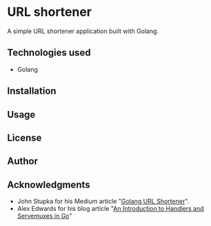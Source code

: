 # URL shortener

A simple URL shortener application built with Golang.

## Technologies used

- Golang

## Installation

## Usage

## License

## Author

## Acknowledgments

- John Stupka for his Medium article "[Golang URL Shortener](https://jrstupkadev.medium.com/golang-url-shortener-22ba6c970792)".
- Alex Edwards for his blog article "[An Introduction to Handlers and Servemuxes in Go](https://www.alexedwards.net/blog/an-introduction-to-handlers-and-servemuxes-in-go)"